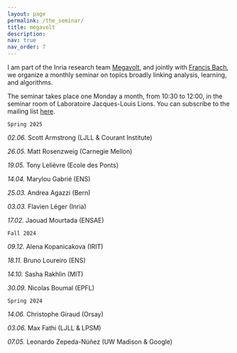 ```yaml
---
layout: page
permalink: /the_seminar/
title: megavolt
description: 
nav: true
nav_order: 7
---
```


I am part of the Inria research team <a href="https://www.inria.fr/en/megavolt">Megavolt</a>, and jointly with <a href="https://www.di.ens.fr/~fbach/">Francis Bach</a>, we organize a monthly seminar on topics broadly linking analysis, learning, and algorithms.

The seminar takes place one Monday a month, from 10:30 to 12:00, in the seminar room of Laboratoire Jacques-Louis Lions. 
You can subscribe to the mailing list <a href="https://sympa.inria.fr/sympa/subscribe/gdt-acube" rel="nofollow">here</a>. <!-- html-proofer-disable -->



<code>Spring 2025</code>

*02.06.* Scott Armstrong (LJLL & Courant Institute)

*26.05.* Matt Rosenzweig (Carnegie Mellon)

*19.05.* Tony Lelièvre (Ecole des Ponts)

*14.04.* Marylou Gabrié (ENS)

*25.03.* Andrea Agazzi (Bern)

*03.03.* Flavien Léger (Inria)

*17.02.* Jaouad Mourtada (ENSAE)


<code>Fall 2024</code> 

*09.12.* Alena Kopanicakova (IRIT)

*18.11.* Bruno Loureiro (ENS)

*14.10.* Sasha Rakhlin (MIT)

*30.09.* Nicolas Boumal (EPFL)

<code>Spring 2024</code>

*14.06.* Christophe Giraud (Orsay)

*03.06.* Max Fathi (LJLL & LPSM)

*07.05.* Leonardo Zepeda-Núñez (UW Madison & Google)


